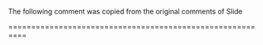 The following comment was copied from the original comments of Slide

==========================================================

